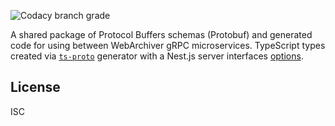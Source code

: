 ![Codacy branch grade](https://img.shields.io/codacy/grade/e566516024ed4310b066c9ac2759483e/master)

A shared package of Protocol Buffers schemas (Protobuf) and generated code for using between WebArchiver gRPC microservices. TypeScript types created via [`ts-proto`](https://github.com/stephenh/ts-proto) generator with a Nest.js server interfaces [options](https://github.com/stephenh/ts-proto/blob/main/NESTJS.markdown).


## License
ISC
